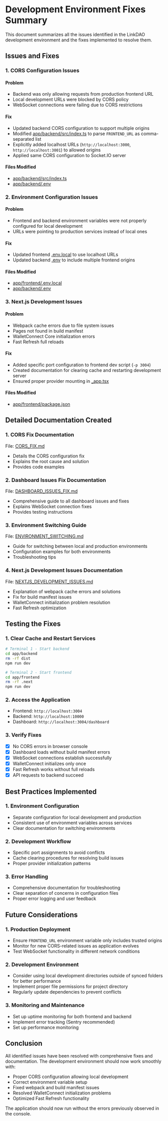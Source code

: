 # Development Environment Fixes Summary

This document summarizes all the issues identified in the LinkDAO development environment and the fixes implemented to resolve them.

## Issues and Fixes

### 1. CORS Configuration Issues

#### Problem
- Backend was only allowing requests from production frontend URL
- Local development URLs were blocked by CORS policy
- WebSocket connections were failing due to CORS restrictions

#### Fix
- Updated backend CORS configuration to support multiple origins
- Modified [app/backend/src/index.ts](file:///Users/bfguo/Dropbox/Mac/Documents/LinkDAO/app/backend/src/index.ts) to parse `FRONTEND_URL` as comma-separated list
- Explicitly added localhost URLs (`http://localhost:3000`, `http://localhost:3001`) to allowed origins
- Applied same CORS configuration to Socket.IO server

#### Files Modified
- [app/backend/src/index.ts](file:///Users/bfguo/Dropbox/Mac/Documents/LinkDAO/app/backend/src/index.ts)
- [app/backend/.env](file:///Users/bfguo/Dropbox/Mac/Documents/LinkDAO/app/backend/.env)

### 2. Environment Configuration Issues

#### Problem
- Frontend and backend environment variables were not properly configured for local development
- URLs were pointing to production services instead of local ones

#### Fix
- Updated frontend [.env.local](file:///Users/bfguo/Dropbox/Mac/Documents/LinkDAO/app/frontend/.env.local) to use localhost URLs
- Updated backend [.env](file:///Users/bfguo/Dropbox/Mac/Documents/LinkDAO/app/backend/.env) to include multiple frontend origins

#### Files Modified
- [app/frontend/.env.local](file:///Users/bfguo/Dropbox/Mac/Documents/LinkDAO/app/frontend/.env.local)
- [app/backend/.env](file:///Users/bfguo/Dropbox/Mac/Documents/LinkDAO/app/backend/.env)

### 3. Next.js Development Issues

#### Problem
- Webpack cache errors due to file system issues
- Pages not found in build manifest
- WalletConnect Core initialization errors
- Fast Refresh full reloads

#### Fix
- Added specific port configuration to frontend dev script (`-p 3004`)
- Created documentation for clearing cache and restarting development server
- Ensured proper provider mounting in [_app.tsx](file:///Users/bfguo/Dropbox/Mac/Documents/LinkDAO/app/frontend/src/pages/_app.tsx)

#### Files Modified
- [app/frontend/package.json](file:///Users/bfguo/Dropbox/Mac/Documents/LinkDAO/app/frontend/package.json)

## Detailed Documentation Created

### 1. CORS Fix Documentation
File: [CORS_FIX.md](file:///Users/bfguo/Dropbox/Mac/Documents/LinkDAO/DOCUMENTATION/CORS_FIX.md)
- Details the CORS configuration fix
- Explains the root cause and solution
- Provides code examples

### 2. Dashboard Issues Fix Documentation
File: [DASHBOARD_ISSUES_FIX.md](file:///Users/bfguo/Dropbox/Mac/Documents/LinkDAO/DOCUMENTATION/DASHBOARD_ISSUES_FIX.md)
- Comprehensive guide to all dashboard issues and fixes
- Explains WebSocket connection fixes
- Provides testing instructions

### 3. Environment Switching Guide
File: [ENVIRONMENT_SWITCHING.md](file:///Users/bfguo/Dropbox/Mac/Documents/LinkDAO/DOCUMENTATION/ENVIRONMENT_SWITCHING.md)
- Guide for switching between local and production environments
- Configuration examples for both environments
- Troubleshooting tips

### 4. Next.js Development Issues Documentation
File: [NEXTJS_DEVELOPMENT_ISSUES.md](file:///Users/bfguo/Dropbox/Mac/Documents/LinkDAO/DOCUMENTATION/NEXTJS_DEVELOPMENT_ISSUES.md)
- Explanation of webpack cache errors and solutions
- Fix for build manifest issues
- WalletConnect initialization problem resolution
- Fast Refresh optimization

## Testing the Fixes

### 1. Clear Cache and Restart Services
```bash
# Terminal 1 - Start backend
cd app/backend
rm -rf dist
npm run dev

# Terminal 2 - Start frontend
cd app/frontend
rm -rf .next
npm run dev
```

### 2. Access the Application
- Frontend: `http://localhost:3004`
- Backend: `http://localhost:10000`
- Dashboard: `http://localhost:3004/dashboard`

### 3. Verify Fixes
- [x] No CORS errors in browser console
- [x] Dashboard loads without build manifest errors
- [x] WebSocket connections establish successfully
- [x] WalletConnect initializes only once
- [x] Fast Refresh works without full reloads
- [x] API requests to backend succeed

## Best Practices Implemented

### 1. Environment Configuration
- Separate configuration for local development and production
- Consistent use of environment variables across services
- Clear documentation for switching environments

### 2. Development Workflow
- Specific port assignments to avoid conflicts
- Cache clearing procedures for resolving build issues
- Proper provider initialization patterns

### 3. Error Handling
- Comprehensive documentation for troubleshooting
- Clear separation of concerns in configuration files
- Proper error logging and user feedback

## Future Considerations

### 1. Production Deployment
- Ensure `FRONTEND_URL` environment variable only includes trusted origins
- Monitor for new CORS-related issues as application evolves
- Test WebSocket functionality in different network conditions

### 2. Development Environment
- Consider using local development directories outside of synced folders for better performance
- Implement proper file permissions for project directory
- Regularly update dependencies to prevent conflicts

### 3. Monitoring and Maintenance
- Set up uptime monitoring for both frontend and backend
- Implement error tracking (Sentry recommended)
- Set up performance monitoring

## Conclusion

All identified issues have been resolved with comprehensive fixes and documentation. The development environment should now work smoothly with:

- Proper CORS configuration allowing local development
- Correct environment variable setup
- Fixed webpack and build manifest issues
- Resolved WalletConnect initialization problems
- Optimized Fast Refresh functionality

The application should now run without the errors previously observed in the console.